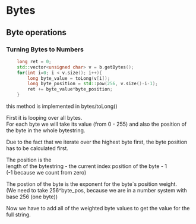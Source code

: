 # Bytes

## Byte operations

### Turning Bytes to Numbers
``` c++
    long ret = 0;
    std::vector<unsigned char> v = b.getBytes();
    for(int i=0; i < v.size(); i++){
        long byte_value = toLong(v[i]);
        long byte_position = std::pow(256, v.size()-i-1);
        ret += byte_value*byte_position;
    }
```
this method is implemented in bytes/toLong()

First it is looping over all bytes.<br>For each byte we will take its value (from 0 - 255) and also the position of the byte in the whole bytestring.

Due to the fact that we iterate over the highest byte first, the byte position has to be calculated first.

The position is the <br>length of the bytestring - the current index position of the byte - 1 <br>(-1 because we count from zero)

The postion of the byte is the exponent for the byte`s position weight.
<br>(We need to take 256^byte_pos, because we are in a number system with base 256 (one byte))

Now we have to add all of the weighted byte values to get the value for the full string.